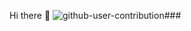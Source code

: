 Hi there 👋
![github-user-contribution](https://github.com/TheHackBoxCampus/TheHackBoxCampus/assets/126725038/a67e368d-4c99-4596-901b-e4ddc187433c)### 


